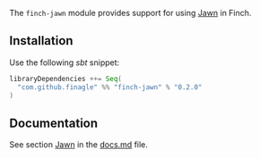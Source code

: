 The `finch-jawn` module provides support for using [Jawn](https://github.com/non/jawn) in Finch.

Installation
------------
Use the following _sbt_ snippet:

```scala
libraryDependencies ++= Seq(
  "com.github.finagle" %% "finch-jawn" % "0.2.0"
)
```

Documentation
-------------
See section [Jawn](/docs.md#jawn) in the [docs.md](/docs.md) file.
